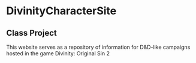 # DivinityCharacterSite
## Class Project
This website serves as a repository of information for D&D-like campaigns hosted in the game Divinity: Original Sin 2
